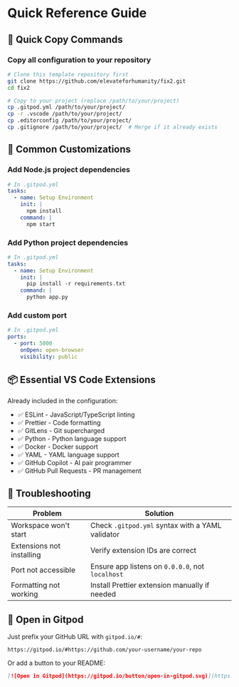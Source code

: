 # Quick Reference Guide

## 🎯 Quick Copy Commands

### Copy all configuration to your repository
```bash
# Clone this template repository first
git clone https://github.com/elevateforhumanity/fix2.git
cd fix2

# Copy to your project (replace /path/to/your/project)
cp .gitpod.yml /path/to/your/project/
cp -r .vscode /path/to/your/project/
cp .editorconfig /path/to/your/project/
cp .gitignore /path/to/your/project/  # Merge if it already exists
```

## 🔧 Common Customizations

### Add Node.js project dependencies
```yaml
# In .gitpod.yml
tasks:
  - name: Setup Environment
    init: |
      npm install
    command: |
      npm start
```

### Add Python project dependencies
```yaml
# In .gitpod.yml
tasks:
  - name: Setup Environment
    init: |
      pip install -r requirements.txt
    command: |
      python app.py
```

### Add custom port
```yaml
# In .gitpod.yml
ports:
  - port: 5000
    onOpen: open-browser
    visibility: public
```

## 📦 Essential VS Code Extensions

Already included in the configuration:
- ✅ ESLint - JavaScript/TypeScript linting
- ✅ Prettier - Code formatting
- ✅ GitLens - Git supercharged
- ✅ Python - Python language support
- ✅ Docker - Docker support
- ✅ YAML - YAML language support
- ✅ GitHub Copilot - AI pair programmer
- ✅ GitHub Pull Requests - PR management

## 🐛 Troubleshooting

| Problem | Solution |
|---------|----------|
| Workspace won't start | Check `.gitpod.yml` syntax with a YAML validator |
| Extensions not installing | Verify extension IDs are correct |
| Port not accessible | Ensure app listens on `0.0.0.0`, not `localhost` |
| Formatting not working | Install Prettier extension manually if needed |

## 🚀 Open in Gitpod

Just prefix your GitHub URL with `gitpod.io/#`:

```
https://gitpod.io/#https://github.com/your-username/your-repo
```

Or add a button to your README:
```markdown
[![Open in Gitpod](https://gitpod.io/button/open-in-gitpod.svg)](https://gitpod.io/#YOUR_REPO_URL)
```
